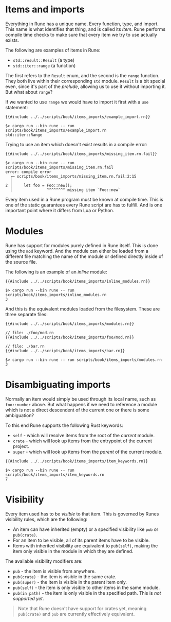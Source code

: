 # Items and imports

Everything in Rune has a unique name. Every function, type, and import. This
name is what identifies that thing, and is called its *item*. Rune performs
compile time checks to make sure that every item we try to use actually exists.

The following are examples of items in Rune:

* `std::result::Result` (a type)
* `std::iter::range` (a function)

The first refers to the `Result` enum, and the second is the `range` function.
They both live within their corresponding `std` module. `Result` is a bit
special even, since it's part of the *prelude*, allowing us to use it without
importing it. But what about `range`?

If we wanted to use `range` we would have to import it first with a `use`
statement:

```rune
{{#include ../../scripts/book/items_imports/example_import.rn}}
```

```text
$> cargo run --bin rune -- run scripts/book/items_imports/example_import.rn
std::iter::Range
```

Trying to use an item which doesn't exist results in a compile error:

```rune
{{#include ../../scripts/book/items_imports/missing_item.rn.fail}}
```

```text
$> cargo run --bin rune -- run scripts/book/items_imports/missing_item.rn.fail
error: compile error
  ┌─ scripts/book/items_imports/missing_item.rn.fail:2:15
  │
2 │     let foo = Foo::new();
  │               ^^^^^^^^ missing item `Foo::new`
```

Every item used in a Rune program must be known at compile time. This is one of
the static guarantees every Rune script are has to fulfill. And is one important
point where it differs from Lua or Python.

# Modules

Rune has support for modules purely defined in Rune itself. This is done using
the `mod` keyword. And the module can either be loaded from a different file
matching the name of the module or defined directly inside of the source file.

The following is an example of an *inline* module:

```rune
{{#include ../../scripts/book/items_imports/inline_modules.rn}}
```

```text
$> cargo run --bin rune -- run scripts/book/items_imports/inline_modules.rn
3
```

And this is the equivalent modules loaded from the filesystem. These are three
separate files:

```rune
{{#include ../../scripts/book/items_imports/modules.rn}}
```

```rune
// file: ./foo/mod.rn
{{#include ../../scripts/book/items_imports/foo/mod.rn}}
```

```rune
// file: ./bar.rn
{{#include ../../scripts/book/items_imports/bar.rn}}
```

```text
$> cargo run --bin rune -- run scripts/book/items_imports/modules.rn
3
```

# Disambiguating imports

Normally an item would simply be used through its local name, such as
`foo::number` above. But what happens if we need to reference a module which is
not a direct descendent of the current one or there is some ambiguation?

To this end Rune supports the following Rust keywords:
* `self` - which will resolve items from the root of the *current* module.
* `crate` - which will look up items from the entrypoint of the current project.
* `super` - which will look up items from the *parent* of the current module.

```rune
{{#include ../../scripts/book/items_imports/item_keywords.rn}}
```

```text
$> cargo run --bin rune -- run scripts/book/items_imports/item_keywords.rn
7
```

# Visibility

Every item used has to be *visible* to that item. This is governed by Runes
visibility rules, which are the following:

* An item can have inherited (empty) or a specified visibility like `pub` or
  `pub(crate)`.
* For an item to be visible, all of its parent items have to be visible.
* Items with inherited visibility are equivalent to `pub(self)`, making the item
  only visible in the module in which they are defined.

The available visibility modifiers are:
* `pub` - the item is visible from anywhere.
* `pub(crate)` - the item is visible in the same crate.
* `pub(super)` - the item is visible in the parent item only.
* `pub(self)` - the item is only visible to other items in the same module.
* `pub(in path)` - the item is only visible in the specified path. This is *not
  supported yet*.

> Note that Rune doesn't have support for crates yet, meaning `pub(crate)` and
> `pub` are currently effectively equivalent.
